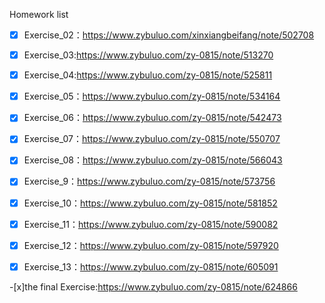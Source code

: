 Homework list

- [x] Exercise_02：https://www.zybuluo.com/xinxiangbeifang/note/502708

- [x] Exercise_03:https://www.zybuluo.com/zy-0815/note/513270

- [x] Exercise_04:https://www.zybuluo.com/zy-0815/note/525811

- [x] Exercise_05：https://www.zybuluo.com/zy-0815/note/534164

- [x] Exercise_06：https://www.zybuluo.com/zy-0815/note/542473

- [x] Exercise_07：https://www.zybuluo.com/zy-0815/note/550707

- [x] Exercise_08：https://www.zybuluo.com/zy-0815/note/566043

- [x] Exercise_9：https://www.zybuluo.com/zy-0815/note/573756

- [x] Exercise_10：https://www.zybuluo.com/zy-0815/note/581852

- [x] Exercise_11：https://www.zybuluo.com/zy-0815/note/590082

- [x] Exercise_12：https://www.zybuluo.com/zy-0815/note/597920

- [x] Exercise_13：https://www.zybuluo.com/zy-0815/note/605091

-[x]the final Exercise:https://www.zybuluo.com/zy-0815/note/624866
